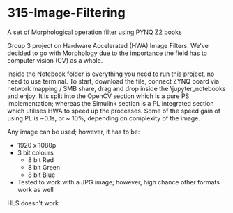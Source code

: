 # 315-Image-Filtering
A set of Morphological operation filter using PYNQ Z2 books

Group 3 project on Hardware Accelerated (HWA) Image Filters. We've decided to go with Morphology due to the importance the field has to computer vision (CV) as a whole. 

Inside the Notebook folder is everything you need to run this project, no need to use terminal. To start, download the file, connect ZYNQ board via network mapping / SMB share, drag and drop inside the \jupyter_notebooks and enjoy. It is split into the OpenCV section which is a pure PS implementation; whereas the Simulink section is a PL integrated section which utilises HWA to speed up the processes. Some of the speed gain of using PL is ~0.1s, or ~ 10%, depending on complexity of the image.

Any image can be used; however, it has to be:
- 1920 x 1080p
- 3 bit colours
  - 8 bit Red
  - 8 bit Green
  - 8 bit Blue
- Tested to work with a JPG image; however, high chance other formats work as well 


HLS doesn't work